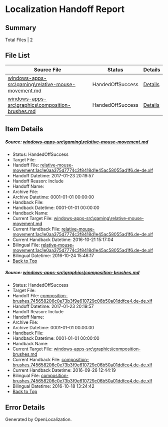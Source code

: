 # <a name='report-top'></a> Localization Handoff Report

## Summary
 Total Files | 2

## File List
 Source File | Status | Details 
 ----------- | ------ | ------- 
 [windows-apps-src\gaming\relative-mouse-movement.md](https://cpubwin.visualstudio.com/windows-uwp/_git/windows-uwp/commit/ff3cf7691d7f031e1772f43259461d6aaafb3674?path=windows-apps-src%2Fgaming%2Frelative-mouse-movement.md&_a=contents) | HandedOffSuccess | [Details](#d60af56da1e203039f925cfc482ec26405df75292637)
 [windows-apps-src\graphics\composition-brushes.md](https://cpubwin.visualstudio.com/windows-uwp/_git/windows-uwp/commit/546792083ec49dba9ab8d2093a918b013b46e7c3?path=windows-apps-src%2Fgraphics%2Fcomposition-brushes.md&_a=contents) | HandedOffSuccess | [Details](#71ffd720dac0be29f003da965054db16ae8e39c03372)

## Item Details
##### <a name='d60af56da1e203039f925cfc482ec26405df75292637'></a> Source: [windows-apps-src\gaming\relative-mouse-movement.md](https://cpubwin.visualstudio.com/windows-uwp/_git/windows-uwp/commit/ff3cf7691d7f031e1772f43259461d6aaafb3674?path=windows-apps-src%2Fgaming%2Frelative-mouse-movement.md&_a=contents)
* Status: HandedOffSuccess
* Target File: 
* Handoff File: [relative-mouse-movement.1ac1e0aa375d7774c3f8418d1e45ac58055ad1f6.de-de.xlf](https://cpubwin.visualstudio.com/windows-uwp/_git/WDCLib.handoff/commit/dcc9f1ef5a484fe59bfdd7538cc494a201ca5ca1?path=ol-handoff%2Fcpubwin%2Fwindows-uwp.de-de%2Fmaster%2Frelative-mouse-movement.1ac1e0aa375d7774c3f8418d1e45ac58055ad1f6.de-de.xlf&_a=contents)
* Handoff Datetime: 2017-01-23 20:19:57
* Handoff Reason: Include
* Handoff Name: 
* Archive File: 
* Archive Datetime: 0001-01-01 00:00:00
* Handback File: 
* Handback Datetime: 0001-01-01 00:00:00
* Handback Name: 
* Current Target File: [windows-apps-src\gaming\relative-mouse-movement.md](https://cpubwin.visualstudio.com/windows-uwp/_git/windows-uwp.de-de/commit/c3cc6ddc6f3b2e0e594b3a771a3787b6567d88e5?path=windows-apps-src%2Fgaming%2Frelative-mouse-movement.md&_a=contents)
* Current Handback File: [relative-mouse-movement.1ac1e0aa375d7774c3f8418d1e45ac58055ad1f6.de-de.xlf](https://cpubwin.visualstudio.com/windows-uwp/_git/WDCLib.handback/commit/af7251542093aa676fc710fa76cce8c29961cc27?path=ol-handback%2FMicrosoft%2Fwindows-apps.de-de%2Fmaster%2Frelative-mouse-movement.1ac1e0aa375d7774c3f8418d1e45ac58055ad1f6.de-de.xlf&_a=contents)
* Current Handback Datetime: 2016-10-21 15:17:04
* Bilingual File: [relative-mouse-movement.1ac1e0aa375d7774c3f8418d1e45ac58055ad1f6.de-de.xlf](https://cpubwin.visualstudio.com/windows-uwp/_git/WDCLib.handback/commit/af7251542093aa676fc710fa76cce8c29961cc27?path=ol-handback%2FMicrosoft%2Fwindows-apps.de-de%2Fmaster%2Frelative-mouse-movement.1ac1e0aa375d7774c3f8418d1e45ac58055ad1f6.de-de.xlf&_a=contents)
* Bilingual Datetime: 2016-10-24 15:46:17
* [Back to Top](#report-top)

##### <a name='71ffd720dac0be29f003da965054db16ae8e39c03372'></a> Source: [windows-apps-src\graphics\composition-brushes.md](https://cpubwin.visualstudio.com/windows-uwp/_git/windows-uwp/commit/546792083ec49dba9ab8d2093a918b013b46e7c3?path=windows-apps-src%2Fgraphics%2Fcomposition-brushes.md&_a=contents)
* Status: HandedOffSuccess
* Target File: 
* Handoff File: [composition-brushes.745658206c0e73b3f9e610729c06b50a01ddfce4.de-de.xlf](https://cpubwin.visualstudio.com/windows-uwp/_git/WDCLib.handoff/commit/dcc9f1ef5a484fe59bfdd7538cc494a201ca5ca1?path=ol-handoff%2Fcpubwin%2Fwindows-uwp.de-de%2Fmaster%2Fcomposition-brushes.745658206c0e73b3f9e610729c06b50a01ddfce4.de-de.xlf&_a=contents)
* Handoff Datetime: 2017-01-23 20:19:57
* Handoff Reason: Include
* Handoff Name: 
* Archive File: 
* Archive Datetime: 0001-01-01 00:00:00
* Handback File: 
* Handback Datetime: 0001-01-01 00:00:00
* Handback Name: 
* Current Target File: [windows-apps-src\graphics\composition-brushes.md](https://cpubwin.visualstudio.com/windows-uwp/_git/windows-uwp.de-de/commit/bd18ae6d5d38832091e0ddecaff4b7000623d830?path=windows-apps-src%2Fgraphics%2Fcomposition-brushes.md&_a=contents)
* Current Handback File: [composition-brushes.745658206c0e73b3f9e610729c06b50a01ddfce4.de-de.xlf](https://cpubwin.visualstudio.com/windows-uwp/_git/WDCLib.handback/commit/628ba96e56c142c61ba716ca85d7a08ad45914fb?path=ol-handback%2FMicrosoft%2Fwindows-apps.de-de%2Fmaster%2Fcomposition-brushes.745658206c0e73b3f9e610729c06b50a01ddfce4.de-de.xlf&_a=contents)
* Current Handback Datetime: 2016-09-26 12:44:19
* Bilingual File: [composition-brushes.745658206c0e73b3f9e610729c06b50a01ddfce4.de-de.xlf](https://cpubwin.visualstudio.com/windows-uwp/_git/WDCLib.handback/commit/628ba96e56c142c61ba716ca85d7a08ad45914fb?path=ol-handback%2FMicrosoft%2Fwindows-apps.de-de%2Fmaster%2Fcomposition-brushes.745658206c0e73b3f9e610729c06b50a01ddfce4.de-de.xlf&_a=contents)
* Bilingual Datetime: 2016-10-18 13:24:42
* [Back to Top](#report-top)


## Error Details

Generated by OpenLocalization.
